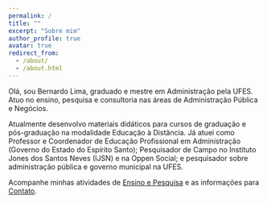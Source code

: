 ```yaml
---
permalink: /
title: ""
excerpt: "Sobre mim"
author_profile: true
avatar: true
redirect_from: 
  - /about/
  - /about.html
---
```



Olá, sou Bernardo Lima, graduado e mestre em Administração pela UFES.
Atuo no ensino, pesquisa e consultoria nas áreas de Administração Pública e Negócios. 

Atualmente desenvolvo materiais didáticos para cursos de graduação e pós-graduação na modalidade Educação à Distância.
Já atuei como Professor e Coordenador de Educação Profissional em Administração (Governo do Estado do Espírito Santo); Pesquisador de Campo no Instituto Jones dos Santos Neves (IJSN) e na Oppen Social; e pesquisador sobre administração pública e governo municipal na UFES. 

Acompanhe minhas atividades de [Ensino e Pesquisa](https://bernielima.github.io/ensinoepesquisa) e as informações para [Contato](https://bernielima.github.io/contato/).
